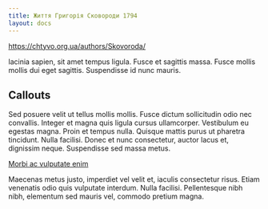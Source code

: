 ```yaml
---
title: Життя Григорія Сковороди 1794
layout: docs
---
```

https://chtyvo.org.ua/authors/Skovoroda/

lacinia sapien, sit amet tempus ligula. Fusce et sagittis massa. Fusce mollis mollis dui eget sagittis. Suspendisse id nunc mauris.

## Callouts

Sed posuere velit ut tellus mollis mollis. Fusce dictum sollicitudin odio nec convallis. Integer et magna quis ligula cursus ullamcorper. Vestibulum eu egestas magna. Proin et tempus nulla. Quisque mattis purus ut pharetra tincidunt. Nulla facilisi. Donec et nunc consectetur, auctor lacus et, dignissim neque. Suspendisse sed massa metus. 

[Morbi ac vulputate enim](https://stackbit.com)

Maecenas metus justo, imperdiet vel velit et, iaculis consectetur risus. Etiam venenatis odio quis vulputate interdum. Nulla facilisi. Pellentesque nibh nibh, elementum sed mauris vel, commodo pretium magna.